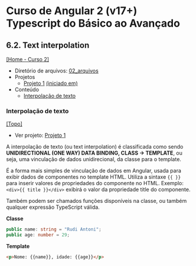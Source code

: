 # Curso de Angular 2 (v17+) Typescript do Básico ao Avançado

## 6.2. Text interpolation
[[Home - Curso 2]](../../README.md#curso-2)<br />

- Diretório de arquivos: [02_arquivos](./02_arquivos/)
- Projetos
  - [Projeto 1](./02_arquivos/proj_01/) [(iniciado em)](#interpolação-de-texto)
- Conteúdo
  - [Interpolação de texto](#interpolação-de-texto)

### Interpolação de texto
[[Topo]](#)<br />

- Ver projeto: [Projeto 1](./02_arquivos/proj_01/)

A interpolação de texto (ou text interpolation) é classificada como sendo **UNIDIRECTIONAL (ONE WAY) DATA BINDING, CLASS -> TEMPLATE**, ou seja, uma vinculação de dados unidirecional, da classe para o template.

É a forma mais simples de vinculação de dados em Angular, usada para exibir dados de componentes no template HTML. Utiliza a sintaxe `{{ }}` para inserir valores de propriedades do componente no HTML. Exemplo: `<div>{{ title }}</div>` exibirá o valor da propriedade title do componente.

Também podem ser chamados funções disponíveis na classe, ou também qualquer expressão TypeScript válida.

**Classe**
```typescript
public name: string = "Rudi Antoni";
public age: number = 29;
```

**Template**
```html
<p>Nome: {{name}}, idade: {{age}}</p>
```
